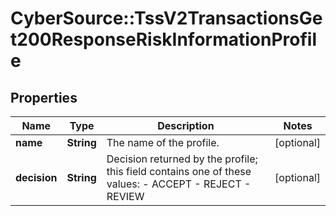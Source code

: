 # CyberSource::TssV2TransactionsGet200ResponseRiskInformationProfile

## Properties
Name | Type | Description | Notes
------------ | ------------- | ------------- | -------------
**name** | **String** | The name of the profile.  | [optional] 
**decision** | **String** | Decision returned by the profile; this field contains one of these values: - ACCEPT - REJECT - REVIEW  | [optional] 


